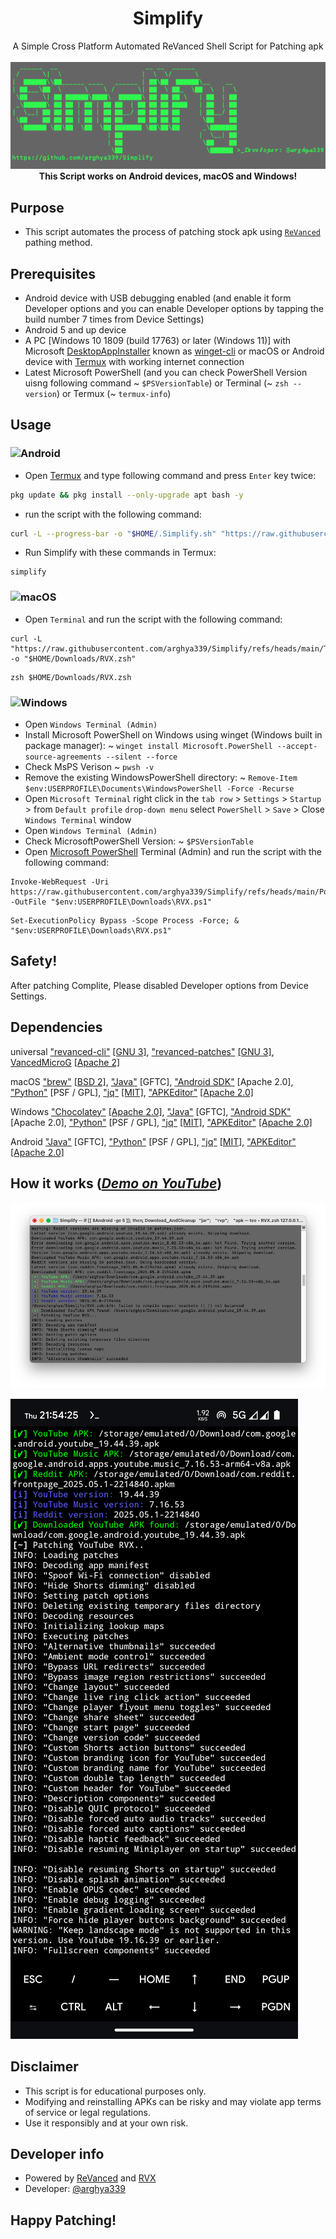 <h1 align="center">Simplify</h1>
<p align="center">
A Simple Cross Platform Automated ReVanced Shell Script for Patching apk
<br>
<br>
<img src="docs/images/Main.png">
<br>
<b> This Script works on Android devices, macOS and Windows! </b>
<br>

## Purpose
- This script automates the process of patching stock apk using [`ReVanced`](https://github.com/ReVanced/revanced-documentation/tree/main/docs/revanced-development) pathing method.

## Prerequisites
- Android device with USB debugging enabled (and enable it form Developer options and you can enable Developer options by tapping the build number 7 times from Device Settings)
- Android 5 and up device
- A PC [Windows 10 1809 (build 17763) or later (Windows 11)] with Microsoft [DesktopAppInstaller](https://apps.microsoft.com/detail/9nblggh4nns1) known as [winget-cli](https://github.com/microsoft/winget-cli/releases/latest) or macOS or Android device with [Termux](https://github.com/termux/termux-app/releases/) with working internet connection 
- Latest Microsoft PowerShell (and you can check PowerShell Version uisng following command ~ `$PSVersionTable`) or Terminal (~ `zsh --version`) or Termux (~ `termux-info`)

## Usage
### ![Android](https://img.shields.io/badge/Android-3DDC84?style=for-the-badge&logo=android&logoColor=white)
  - Open [Termux](https://github.com/termux/termux-app/releases) and type following command and press `Enter` key twice:
  
  ```sh
  pkg update && pkg install --only-upgrade apt bash -y
  ```
  - run the script with the following command:
  ```sh
  curl -L --progress-bar -o "$HOME/.Simplify.sh" "https://raw.githubusercontent.com/arghya339/Simplify/refs/heads/main/Termux/Simplify.sh" && bash "$HOME/.Simplify.sh"
  ```
  - Run Simplify with these commands in Termux:
  ```
  simplify
  ```

### ![macOS](https://img.shields.io/badge/mac%20os-000000?style=for-the-badge&logo=macos&logoColor=F0F0F0)
  - Open `Terminal` and run the script with the following command:
   
  ```
  curl -L "https://raw.githubusercontent.com/arghya339/Simplify/refs/heads/main/Terminal/RVX.zsh" -o "$HOME/Downloads/RVX.zsh"
  ```

  ```
  zsh $HOME/Downloads/RVX.zsh
  ```

### ![Windows](https://img.shields.io/badge/Windows-0078D6?style=for-the-badge&logo=windows&logoColor=white)
  - Open `Windows Terminal (Admin)`
  - Install Microsoft PowerShell on Windows using winget (Windows built in package manager): ~ `winget install Microsoft.PowerShell --accept-source-agreements --silent --force`
  - Check MsPS Verison ~ `pwsh -v`
  - Remove the existing WindowsPowerShell directory: ~ `Remove-Item $env:USERPROFILE\Documents\WindowsPowerShell -Force -Recurse`
  - Open `Microsoft Terminal` right click in the `tab row` >  `Settings` > `Startup` > from `Default profile` `drop-down menu` select `PowerShell` > `Save` > Close `Windows Terminal` window
  - Open `Windows Terminal (Admin)`
  - Check MicrosoftPowerShell Version: ~ `$PSVersionTable`
  - Open [Microsoft PowerShell](https://github.com/PowerShell/PowerShell) Terminal (Admin) and run the script with the following command:

  ```
  Invoke-WebRequest -Uri https://raw.githubusercontent.com/arghya339/Simplify/refs/heads/main/PowerShell/RVX.ps1 -OutFile "$env:USERPROFILE\Downloads\RVX.ps1"
  ```

  ```
  Set-ExecutionPolicy Bypass -Scope Process -Force; & "$env:USERPROFILE\Downloads\RVX.ps1"
  ```

## Safety!
After patching Complite, Please disabled Developer options from Device Settings.

## Dependencies
universal
["revanced-cli"](https://github.com/inotia00/revanced-cli) [[GNU 3]](https://github.com/inotia00/revanced-cli/blob/main/LICENSE),
["revanced-patches"](https://github.com/inotia00/revanced-patches) [[GNU 3]](https://github.com/inotia00/revanced-patches/blob/revanced-extended/LICENSE),
[VancedMicroG](https://github.com/inotia00/VancedMicroG) [[Apache 2]](https://github.com/inotia00/VancedMicroG/blob/master/LICENSE)

macOS
["brew"](https://github.com/Homebrew/brew) [[BSD 2]](https://github.com/Homebrew/brew/blob/master/LICENSE.txt), ["Java"](https://www.java.com/en/download/) [GFTC], ["Android SDK"](https://developer.android.com/tools) [Apache 2.0], ["Python"](https://www.python.org/downloads/) [PSF / GPL], ["jq"](https://github.com/jqlang/jq) [[MIT]](https://github.com/jqlang/jq/blob/master/COPYING), ["APKEditor"](https://github.com/REAndroid/APKEditor) [[Apache 2.0]](https://github.com/REAndroid/APKEditor/blob/master/LICENSE)

Windows
["Chocolatey"](https://github.com/chocolatey/choco) [[Apache 2.0]](https://github.com/chocolatey/choco/blob/develop/LICENSE), ["Java"](https://www.java.com/en/download/) [GFTC], ["Android SDK"](https://developer.android.com/tools) [Apache 2.0], ["Python"](https://www.python.org/downloads/) [PSF / GPL], ["jq"](https://github.com/jqlang/jq) [[MIT]](https://github.com/jqlang/jq/blob/master/COPYING), ["APKEditor"](https://github.com/REAndroid/APKEditor) [[Apache 2.0]](https://github.com/REAndroid/APKEditor/blob/master/LICENSE)

Android
["Java"](https://www.java.com/en/download/) [GFTC], ["Python"](https://www.python.org/downloads/) [PSF / GPL], ["jq"](https://github.com/jqlang/jq) [[MIT]](https://github.com/jqlang/jq/blob/master/COPYING), ["APKEditor"](https://github.com/REAndroid/APKEditor) [[Apache 2.0]](https://github.com/REAndroid/APKEditor/blob/master/LICENSE)

## How it works (_[Demo on YouTube](https://youtube.com/)_)

![image](docs/images/Result.png)

![image](docs/images/Result_Android.png)

## Disclaimer
- This script is for educational purposes only. 
- Modifying and reinstalling APKs can be risky and may violate app terms of service or legal regulations. 
- Use it responsibly and at your own risk.

## Developer info
- Powered by [ReVanced](https://github.com/ReVanced/) and [RVX](https://github.com/inotia00/revanced-patches)
- Developer: [@arghya339](https://github.com/arghya339)

## Happy Patching!
